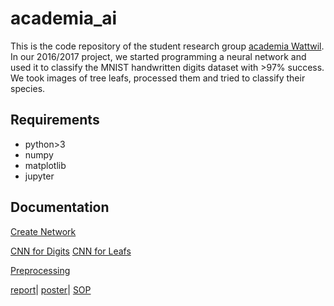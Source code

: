 # academia_ai
This is the code repository of the student research group [academia Wattwil](http://www.kantiwattwil.ch/service/academia/index.html). In our 2016/2017 project, we started programming a neural network and used it to classify the MNIST handwritten digits dataset with >97% success. We took images of tree leafs, processed them and tried to classify their species.    

## Requirements
* python>3
* numpy
* matplotlib
* jupyter

## Documentation
[Create Network](https://github.com/Knuppknou/academia_ai/blob/master/academia_ai/examples/Simple_Fully_Connected_Network_for_digits.ipynb)

[CNN for Digits](https://github.com/Knuppknou/academia_ai/blob/master/academia_ai/examples/Neural_Network_for_Digits.ipynb)
[CNN for Leafs](https://github.com/Knuppknou/academia_ai/blob/master/academia_ai/examples/Neural_Network_for_Leafs.ipynb)

[Preprocessing](https://github.com/Knuppknou/academia_ai/blob/master/academia_ai/examples/HowToUse-Preprocessing-2017-01-03.ipynb)

[report]()| [poster]()| [SOP]()
